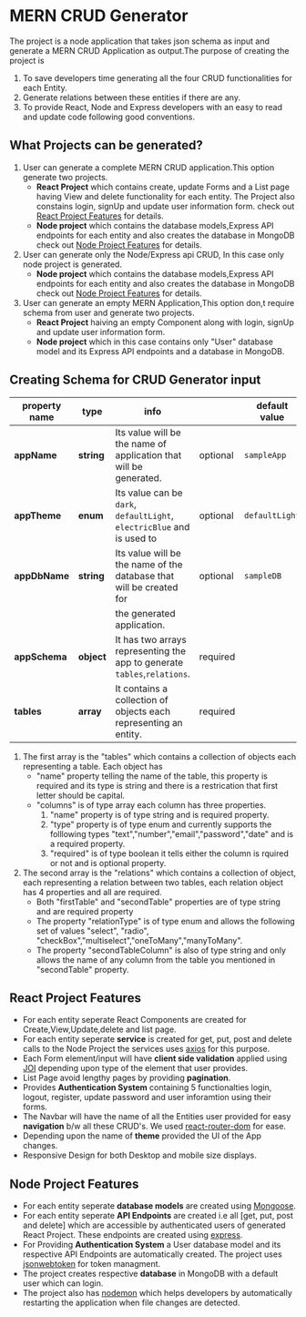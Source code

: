 # MERN CRUD Generator

The project is a node application that takes json schema as input and generate a MERN CRUD Application as output.The purpose of creating the project is
1. To save developers time generating all the four CRUD functionalities for each Entity.
2. Generate relations between these entities if there are any. 
3. To provide React, Node and Express developers with an easy to read and update code following good conventions. 

## What Projects can be generated?

1. User can generate a complete MERN CRUD application.This option generate two projects. 
   - **React Project** which contains create, update Forms and a List page having View and delete functionality for each entity. The Project also constains login, signUp and update user information form. check out [React Project Features](https://github.com/UmairAwan128/MERN-CRUD-Generator#react-project-features) for details.
   - **Node project** which contains the database models,Express API endpoints for each entity and also creates the database in MongoDB check out [Node Project Features](https://github.com/UmairAwan128/MERN-CRUD-Generator#node-project-features) for details.
2. User can generate only the Node/Express api CRUD, In this case only node project is generated.  
   - **Node project** which contains the database models,Express API endpoints for each entity and also creates the database in MongoDB check out [Node Project Features](https://github.com/UmairAwan128/MERN-CRUD-Generator#node-project-features) for details.
3. User can generate an empty MERN Application,This option don,t require schema from user and generate two projects. 
   - **React Project** haiving an empty Component along with login, signUp and update user information form.
   - **Node project** which in this case contains only "User" database model and its Express API endpoints and a database in MongoDB.

## Creating Schema for CRUD Generator input

| property name      | type        | info                                                                      |            | default value | 
| ------------------ | ----------- | ------------------------------------------------------------------------- | ---------- | ------------- |
| **appName**        | **string**  | Its value will be the name of application that will be generated.         | optional   | `sampleApp`   |
| **appTheme**       | **enum**    | Its value can be `dark`, `defaultLight`, `electricBlue` and is used to    | optional   | `defaultLight`| |                    |             | decide the theme for the generated react application.                     |            |               |
| **appDbName**      | **string**  | Its value will be  the name of the database that will be created for      | optional   | `sampleDB`    |  
|                    |             | the generated application.                                                |            |               |
| **appSchema**      | **object**  | It has two arrays representing the app to generate `tables`,`relations`.  | required   |               |
| **tables**         | **array**   | It contains a collection of objects each representing an entity.          | required   |               | 


1. The first array is the "tables" which contains a collection of objects each representing a table.
   Each object has 
   - "name" property telling the name of the table, this property is required and its type is string and there is a restrication that first letter should be capital.
   - "columns" is of type array each column has three properties.
      1. "name" property is of type string and is required property.
      2. "type" property is of type enum and currently supports the folllowing types "text","number","email","password","date" and is a required property.
      3. "required" is of type boolean it tells either the column is rquired or not and is optional property. 
2. The second array is the "relations" which contains a collection of object, each representing a relation between two tables, each relation object has 4 properties and all are required.
   - Both "firstTable" and "secondTable" properties are of type string and are required property
   - The property "relationType" is of type enum and allows the following set of values "select", "radio", "checkBox","multiselect","oneToMany","manyToMany".
   - The property "secondTableColumn" is also of type string and only allows the name of any column from the table you mentioned in "secondTable" property.    


## React Project Features

-   For each entity seperate React Components are created for Create,View,Update,delete and list page.
-   For each entity seperate **service** is created for get, put, post and delete calls to the Node Project the
    services uses [axios](https://www.npmjs.com/package/axios) for this purpose.
-   Each Form element/input will have **client side validation** applied using [JOI](https://www.npmjs.com/package/joi) depending upon type of the element that user provides.
-   List Page avoid lengthy pages by providing **pagination**. 
-   Provides **Authentication System** containing 5 functionalties 
    login, logout, register, update password and user inforamtion using their forms.
-   The Navbar will have the name of all the Entities user provided for easy **navigation** b/w all these CRUD's. 
    We used [react-router-dom](https://www.npmjs.com/package/react-router-dom) for ease.
-   Depending upon the name of **theme** provided the UI of the App changes.
-   Responsive Design for both Desktop and mobile size displays.

## Node Project Features

-   For each entity seperate **database models** are created using [Mongoose](https://www.npmjs.com/package/mongoose).
-   For each entity seperate **API Endpoints** are created i.e all [get, put, post and delete] which are accessible
    by authenticated users of generated React Project. These endpoints are created using [express](https://www.npmjs.com/package/express). 
-   For Providing **Authentication System** a User database model and its respective API Endpoints are automatically
    created. The project uses [jsonwebtoken](https://www.npmjs.com/package/jsonwebtoken) for token managment.
-   The project creates respective **database** in MongoDB with a default user which can login.
-   The project also has [nodemon](https://www.npmjs.com/package/nodemon) which helps developers by automatically  
    restarting the application when file changes are detected.